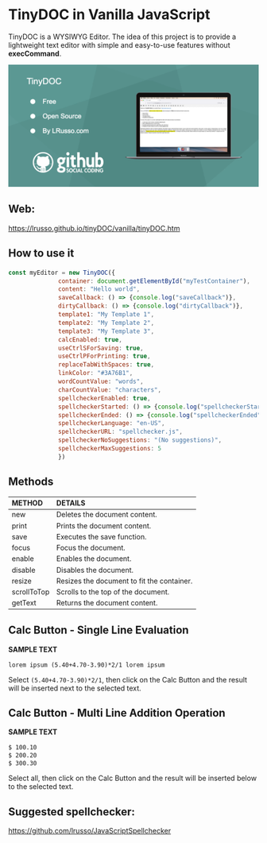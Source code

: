 # TinyDOC in Vanilla JavaScript

TinyDOC is a WYSIWYG Editor. The idea of this project is to provide a lightweight text editor with simple and easy-to-use features without **execCommand**.

![alt screenshot](https://github.com/lrusso/tinyDOC/blob/main/tinyDOC.png)

## Web:

https://lrusso.github.io/tinyDOC/vanilla/tinyDOC.htm

## How to use it

```javascript
const myEditor = new TinyDOC({
              container: document.getElementById("myTestContainer"), 
              content: "Hello world",
              saveCallback: () => {console.log("saveCallback")},
              dirtyCallback: () => {console.log("dirtyCallback")},
              template1: "My Template 1",
              template2: "My Template 2",
              template3: "My Template 3",
              calcEnabled: true,
              useCtrlSForSaving: true,
              useCtrlPForPrinting: true,
              replaceTabWithSpaces: true,
              linkColor: "#3A76B1",
              wordCountValue: "words",
              charCountValue: "characters",
              spellcheckerEnabled: true,
              spellcheckerStarted: () => {console.log("spellcheckerStarted")},
              spellcheckerEnded: () => {console.log("spellcheckerEnded")},
              spellcheckerLanguage: "en-US",
              spellcheckerURL: "spellchecker.js",
              spellcheckerNoSuggestions: "(No suggestions)",
              spellcheckerMaxSuggestions: 5
              })
```

## Methods

| METHOD | DETAILS |
| :---------------| :----- |
| new | Deletes the document content. | 
| print | Prints the document content. |
| save | Executes the save function. |
| focus | Focus the document. |
| enable | Enables the document. |
| disable | Disables the document. |
| resize | Resizes the document to fit the container. |
| scrollToTop | Scrolls to the top of the document. |
| getText | Returns the document content. |

## Calc Button - Single Line Evaluation

**SAMPLE TEXT**

```
lorem ipsum (5.40+4.70-3.90)*2/1 lorem ipsum
```

Select ```(5.40+4.70-3.90)*2/1```, then click on the Calc Button and the result will be inserted next to the selected text.

## Calc Button - Multi Line Addition Operation

**SAMPLE TEXT**

```
$ 100.10
$ 200.20
$ 300.30
```

Select all, then click on the Calc Button and the result will be inserted below to the selected text.

## Suggested spellchecker:

https://github.com/lrusso/JavaScriptSpellchecker

